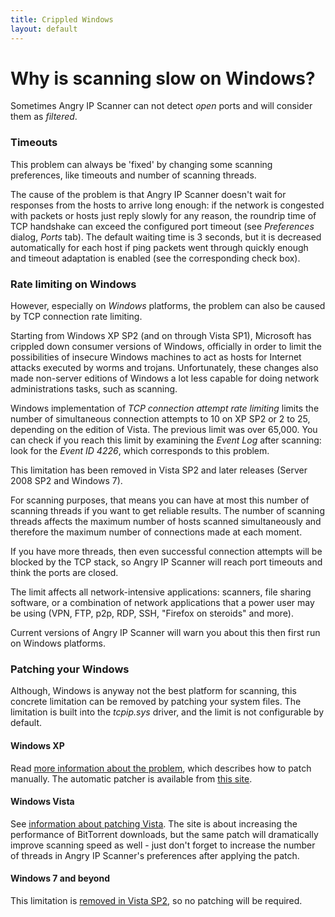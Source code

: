 ```yaml
---
title: Crippled Windows
layout: default
---
```


Why is scanning slow on Windows?
================================

Sometimes Angry IP Scanner can not detect _open_ ports and will consider them as _filtered_.

### Timeouts

This problem can always be 'fixed' by changing some scanning preferences, like timeouts and number of scanning threads.

The cause of the problem is that Angry IP Scanner doesn't wait for responses from the hosts to arrive long enough:
if the network is congested with packets or hosts just reply slowly for any reason, the roundrip time of TCP handshake
can exceed the configured port timeout (see _Preferences_ dialog, _Ports_ tab). The default waiting time is 3 seconds,
but it is decreased automatically for each host if ping packets went through quickly enough and timeout adaptation is
enabled (see the corresponding check box).

### Rate limiting on Windows

However, especially on _Windows_ platforms, the problem can also be caused by TCP connection rate limiting.

Starting from Windows XP SP2 (and on through Vista SP1), Microsoft has crippled down consumer versions of Windows,
officially in order to limit the possibilities of insecure Windows machines to act as hosts for Internet attacks
executed by worms and trojans. Unfortunately, these changes also made non-server editions of Windows a lot less capable
for doing network administrations tasks, such as scanning.

Windows implementation of _TCP connection attempt rate limiting_ limits the number of simultaneous connection attempts
to 10 on XP SP2 or 2 to 25, depending on the edition of Vista. The previous limit was over 65,000. You can check if you
reach this limit by examining the _Event Log_ after scanning: look for the _Event ID 4226_, which corresponds to this problem.

This limitation has been removed in Vista SP2 and later releases (Server 2008 SP2 and Windows 7).

For scanning purposes, that means you can have at most this number of scanning threads if you want to get reliable results.
The number of scanning threads affects the maximum number of hosts scanned simultaneously and therefore the maximum number
of connections made at each moment.

If you have more threads, then even successful connection attempts will be blocked by the TCP stack, so Angry IP Scanner
will reach port timeouts and think the ports are closed.

The limit affects all network-intensive applications: scanners, file sharing software, or a combination of network
applications that a power user may be using (VPN, FTP, p2p, RDP, SSH, "Firefox on steroids" and more).

Current versions of Angry IP Scanner will warn you about this then first run on Windows platforms.

### Patching your Windows

Although, Windows is anyway not the best platform for scanning, this concrete limitation can be removed by patching your
system files. The limitation is built into the _tcpip.sys_ driver, and the limit is not configurable by default.

#### Windows XP

Read [more information about the problem](http://www.speedguide.net/read_articles.php?id=1497), which describes how to
patch manually. The automatic patcher is available from [this site](http://www.lvllord.de/).

#### Windows Vista

See [information about patching Vista](http://torrentfreak.com/optimize-vista-for-bittorrent-emule-p2ptv/).
The site is about increasing the performance of BitTorrent downloads, but the same patch will dramatically
improve scanning speed as well - just don't forget to increase the number of threads in Angry IP Scanner's
preferences after applying the patch.

#### Windows 7 and beyond

This limitation is [removed in Vista SP2](http://www.mydigitallife.info/2009/06/07/half-open-outbound-tcp-connections-limit-removed-in-windows-7-and-vista-sp2-no-patch-required/),
so no patching will be required.
